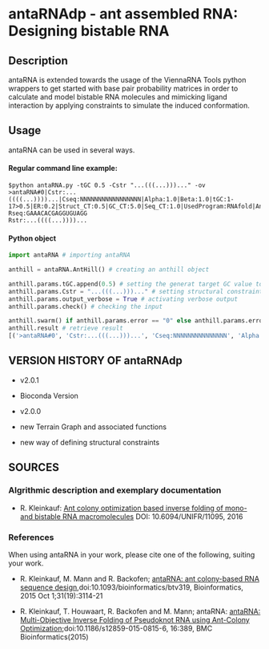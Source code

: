# antaRNAdp - ant assembled RNA: Designing bistable RNA

## Description

antaRNA is extended towards the usage of the ViennaRNA Tools python wrappers to 
get started with base pair probability matrices in order to calculate and model 
bistable RNA molecules and mimicking ligand interaction by applying 
constraints to simulate the induced conformation.

## Usage

antaRNA can be used in several ways. 

#### Regular command line example:
```
$python antaRNA.py -tGC 0.5 -Cstr "...(((...)))..." -ov
>antaRNA#0|Cstr:...((((...))))...|Cseq:NNNNNNNNNNNNNNNNN|Alpha:1.0|Beta:1.0|tGC:1-17>0.5|ER:0.2|Struct_CT:0.5|GC_CT:5.0|Seq_CT:1.0|UsedProgram:RNAfold|Ants:2|Resets:0/5|AntsTC:50|CC:130|IP:s|BSS:0|LP:0|ds:0.0|dGC:0.0|GC:52.9411764706|dseq:0.0|L:17|Time:0.0177099704742
Rseq:GAAACACGAGGUGUAGG
Rstr:...((((...))))...
```

#### Python object
```python
import antaRNA # importing antaRNA

anthill = antaRNA.AntHill() # creating an anthill object

anthill.params.tGC.append(0.5) # setting the generat target GC value to 0.5
anthill.params.Cstr = "...(((...)))..." # setting structural constraint
anthill.params.output_verbose = True # activating verbose output 
anthill.params.check() # checking the input

anthill.swarm() if anthill.params.error == "0" else anthill.params.error # execution if no error was detected
anthill.result # retrieve result
[('>antaRNA#0', 'Cstr:...(((...)))...', 'Cseq:NNNNNNNNNNNNNNN', 'Alpha:1.0', 'Beta:1.0', 'tGC:1-15>0.5', 'ER:0.2', 'Struct_CT:0.5', 'GC_CT:5.0', 'Seq_CT:1.0', 'UsedProgram:RNAfold', 'Ants:7', 'Resets:0/5', 'AntsTC:50', 'CC:130', 'IP:s', 'BSS:0', 'LP:0', 'ds:0.0', 'dGC:0.0', 'GC:46.6666666667', 'dseq:0.0', 'L:15', 'Time:0.0780849456787', 'Rseq:UCACGUCUUACGAAG', 'Rstr:...(((...)))...')]
```





## VERSION HISTORY OF antaRNAdp

 - v2.0.1
  - Bioconda Version

 - v2.0.0 
  - new Terrain Graph and associated functions
  - new way of defining structural constraints


## SOURCES

### Algrithmic description and exemplary documentation

 - R. Kleinkauf: [Ant colony optimization based inverse folding of mono- and bistable RNA macromolecules](https://freidok.uni-freiburg.de/data/11095) DOI: 10.6094/UNIFR/11095, 2016

### References
When using antaRNA in your work, please cite one of the following, suiting your work.

 - R. Kleinkauf, M. Mann and R. Backofen; [antaRNA: ant colony-based RNA sequence
design](http://bioinformatics.oxfordjournals.org/content/31/19/3114.long),doi:10.1093/bioinformatics/btv319, Bioinformatics, 2015 Oct 1;31(19):3114-21

 - R. Kleinkauf, T. Houwaart, R. Backofen and M. Mann; antaRNA: [antaRNA: Multi-Objective Inverse Folding of Pseudoknot RNA using Ant-Colony Optimization](http://www.biomedcentral.com/content/pdf/s12859-015-0815-6.pdf);doi:10.1186/s12859-015-0815-6, 16:389, BMC Bioinformatics(2015)

